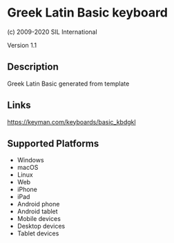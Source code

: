 Greek Latin Basic keyboard
==============

(c) 2009-2020 SIL International

Version 1.1

Description
-----------

Greek Latin Basic generated from template

Links
-----
https://keyman.com/keyboards/basic_kbdgkl

Supported Platforms
-------------------
 * Windows
 * macOS
 * Linux
 * Web
 * iPhone
 * iPad
 * Android phone
 * Android tablet
 * Mobile devices
 * Desktop devices
 * Tablet devices

